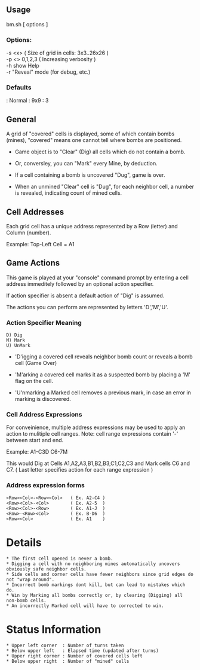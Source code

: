 ## Usage

bm.sh [ options ]

### Options:
-s <<Width>x<Height>>      ( Size of grid in cells: 3x3..26x26 )\
-p <<PromptLevel>> 0,1,2,3 ( Increasing verbosity )\
-h show Help\
-r "Reveal" mode (for debug, etc.)
  
### Defaults
<Mode>        : Normal
<Size>        : 9x9
<PromptLevel> : 3

## General

A grid of "covered" cells is displayed, some of which contain bombs (mines),
"covered" means one cannot tell where bombs are positioned.

* Game object is to "Clear" (Dig) all cells which do not contain a bomb.

* Or, conversley, you can "Mark" every Mine, by deduction.

* If a cell containing a bomb is uncovered "Dug", game is over.

* When an unmined "Clear" cell is "Dug", for each neighbor cell,
  a number is revealed, indicating count of mined cells.

## Cell Addresses

  Each grid cell has a unique address represented
  by a Row (letter) and Column (number).

  Example: Top-Left Cell = A1


## Game Actions

  This game is played at your "console" command prompt by entering
    a cell address immeditely followed by an optional action
    specifier.
    
  If action specifier is absent a default action of
    "Dig" is assumed.

  The actions you can perform are represented by letters 'D','M','U'.
  
###  Action Specifier Meaning

    D) Dig
    M) Mark
    U) UnMark

* 'D'igging a covered cell reveals neighbor bomb count or
    reveals a bomb cell (Game Over)
   
* 'M'arking a covered cell marks it as a suspected bomb by
    placing a 'M' flag on the cell.

* 'U'nmarking a Marked cell removes a previous mark,
    in case an error in marking is discovered.

### Cell Address Expressions

  For conveinience, multiple address expressions may be
  used to apply an action to mulitiple cell ranges. Note:
  cell range expressions contain '-' between start and end.

  Example: A1-C3D C6-7M

  This would Dig at Cells A1,A2,A3,B1,B2,B3,C1,C2,C3 and
  Mark cells C6 and C7.
  ( Last letter specifies action for each range expression )

###  Address expression forms
  
    <Row><Col>-<Row><Col>   ( Ex. A2-C4 )
    <Row><Col>-<Col>        ( Ex. A2-5  )
    <Row><Col>-<Row>        ( Ex. A1-J  )
    <Row>-<Row><Col>        ( Ex. B-D6  )
    <Row><Col>              ( Ex. A1    )



# Details

    * The first cell opened is never a bomb.
    * Digging a cell with no neighboring mines automatically uncovers obviously safe neighbor cells.
    * Side cells and corner cells have fewer neighbors since grid edges do not "wrap around".
    * Incorrect bomb markings dont kill, but can lead to mistakes which do.
    * Win by Marking all bombs correctly or, by clearing (Digging) all non-bomb cells.
    * An incorrectly Marked cell will have to corrected to win.

# Status Information

    * Upper left corner  : Number of turns taken
    * Below upper left   : Elapsed time (updated after turns)
    * Upper right corner : Number of covered cells left
    * Below upper right  : Number of "mined" cells 

                                                                            
